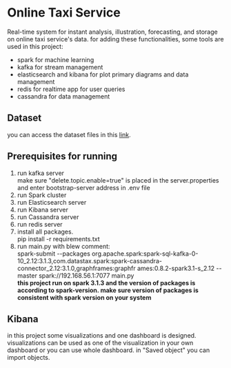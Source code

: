 # Online Taxi Service
Real-time system for instant analysis, illustration, forecasting, and storage on online taxi service's data. for adding 
these functionalities, some tools are used in this project:
* spark for machine learning
* kafka for stream management
* elasticsearch and kibana for plot primary diagrams and data management
* redis for realtime app for user queries
* cassandra for data management
## Dataset
you can access the dataset files in this [link](https://drive.google.com/drive/folders/1rt3LWG1KMenBejpJ86WWYrlohBaFNQCl).

## Prerequisites for running
1. run kafka server<br/>
make sure "delete.topic.enable=true" is placed in the server.properties and enter bootstrap-server address in .env file
2. run Spark cluster<br/>
3. run Elasticsearch server
4. run Kibana server
5. run Cassandra server
6. run redis server
7. install all packages. <br/>
pip install -r requirements.txt
8. run main.py with blew comment:<br/>
spark-submit --packages org.apache.spark:spark-sql-kafka-0-10_2.12:3.1.3,com.datastax.spark:spark-cassandra-connector_2.12:3.1.0,graphframes:graphfr
ames:0.8.2-spark3.1-s_2.12 --master spark://192.168.56.1:7077 main.py<br/>
<b>this project run on spark 3.1.3 and the version of packages is according to spark-version. 
make sure version of packages is consistent with spark version on your system</b>


## Kibana
in this project some visualizations and one dashboard is designed. visualizations can be used as one of the visualization 
in your own dashboard or you can use whole dashboard. in "Saved object" you can import objects.